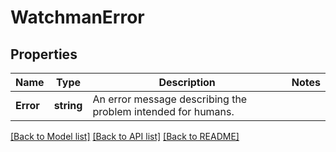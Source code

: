 # WatchmanError

## Properties

Name | Type | Description | Notes
------------ | ------------- | ------------- | -------------
**Error** | **string** | An error message describing the problem intended for humans. | 

[[Back to Model list]](../README.md#documentation-for-models) [[Back to API list]](../README.md#documentation-for-api-endpoints) [[Back to README]](../README.md)


